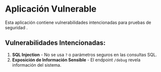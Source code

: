 # Aplicación Vulnerable

Esta aplicación contiene vulnerabilidades intencionadas para pruebas de seguridad   .

## Vulnerabilidades Intencionadas:
1. **SQL Injection** - No se usa `?` o parámetros seguros en las consultas SQL.
2. **Exposición de Información Sensible** - El endpoint `/debug` revela información del sistema.
